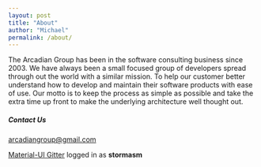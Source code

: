 ```yaml
---
layout: post
title: "About"
author: "Michael"
permalink: /about/
---
```


The Arcadian Group has been in the software consulting business
since 2003.  We have always been a small focused group of developers
spread through out the world with a similar mission.  To help our
customer better understand how to develop and maintain their
software products with ease of use.  Our motto is to keep the process as
simple as possible and take the extra time up front to make
the underlying architecture well thought out.

##### Contact Us

arcadiangroup@gmail.com

[Material-UI Gitter](https://gitter.im/mui-org/material-ui)
logged in as **stormasm**
